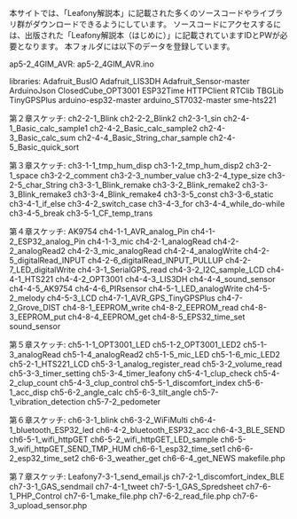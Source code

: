 本サイトでは、「Leafony解説本」に記載された多くのソースコードやライブラリ群がダウンロードできるようにしています。
ソースコードにアクセスするには、出版された「Leafony解説本（はじめに）」に記載されていますIDとPWが必要となります。
本フォルダには以下のデータを登録しています。

ap5-2_4GIM_AVR:
ap5-2_4GIM_AVR.ino

libraries:
Adafruit_BusIO
Adafruit_LIS3DH
Adafruit_Sensor-master
ArduinoJson
ClosedCube_OPT3001
ESP32Time
HTTPClient
RTClib
TBGLib
TinyGPSPlus
arduino-esp32-master
arduino_ST7032-master
sme-hts221

第２章スケッチ:
ch2-2-1_Blink
ch2-2-2_Blink2
ch2-3-1_sin
ch2-4-1_Basic_calc_sample1
ch2-4-2_Basic_calc_sample2
ch2-4-3_Basic_calc_sum
ch2-4-4_Basic_String_char_sample
ch2-4-5_Basic_quick_sort

第３章スケッチ:
ch3-1-1_tmp_hum_disp
ch3-1-2_tmp_hum_disp2
ch3-2-1_space
ch3-2-2_comment
ch3-2-3_number_value
ch3-2-4_type_size
ch3-2-5_char_String
ch3-3-1_Blink_remake
ch3-3-2_Blink_remake2
ch3-3-3_Blink_remake3
ch3-3-4_Blink_remake4
ch3-3-5_const
ch3-3-6_static
ch3-4-1_if_else
ch3-4-2_switch_case
ch3-4-3_for
ch3-4-4_while_do-while
ch3-4-5_break
ch3-5-1_CF_temp_trans

第４章スケッチ:
AK9754
ch4-1-1_AVR_analog_Pin
ch4-1-2_ESP32_analog_Pin
ch4-1-3_mic
ch4-2-1_analogRead
ch4-2-2_analogRead2
ch4-2-3_mic_analogRead
ch4-2-4_analogWrite
ch4-2-5_digitalRead_INPUT
ch4-2-6_digitalRead_INPUT_PULLUP
ch4-2-7_LED_digitalWrite
ch4-3-1_SerialGPS_read
ch4-3-2_I2C_sample_LCD
ch4-4-1_HTS221
ch4-4-2_OPT3001
ch4-4-3_LIS3DH
ch4-4-4_sound_sensor
ch4-4-5_AK9754
ch4-4-6_PIRsensor
ch4-5-1_LED_analogWrite
ch4-5-2_melody
ch4-5-3_LCD
ch4-7-1_AVR_GPS_TinyGPSPlus
ch4-7-2_Grove_DIST
ch4-8-1_EEPROM_write
ch4-8-2_EEPROM_read
ch4-8-3_EEPROM_put
ch4-8-4_EEPROM_get
ch4-8-5_EPS32_time_set
sound_sensor

第５章スケッチ:
ch5-1-1_OPT3001_LED
ch5-1-2_OPT3001_LED2
ch5-1-3_analogRead
ch5-1-4_analogRead2
ch5-1-5_mic_LED
ch5-1-6_mic_LED2
ch5-2-1_HTS221_LCD
ch5-3-1_analog_register_read
ch5-3-2_volume_read
ch5-3-3_timer_setting
ch5-3-4_timer_leafony
ch5-4-1_clup_check
ch5-4-2_clup_count
ch5-4-3_clup_control
ch5-5-1_discomfort_index
ch5-6-1_acc_disp
ch5-6-2_angle_calc
ch5-6-3_tilt_angle
ch5-7-1_vibration_detection
ch5-7-2_pedometer

第６章スケッチ:
ch6-3-1_blink
ch6-3-2_WiFiMulti
ch6-4-1_bluetooth_ESP32_led
ch6-4-2_bluetooth_ESP32_acc
ch6-4-3_BLE_SEND
ch6-5-1_wifi_httpGET
ch6-5-2_wifi_httpGET_LED_sample
ch6-5-3_wifi_httpGET_SEND_TMP_HUM
ch6-6-1_esp32_time_set1
ch6-6-2_esp32_time_set2
ch6-6-3_weather_get
ch6-6-4_get_NEWS
makefile.php

第７章スケッチ:
Leafony7-3-1_send_email.js
ch7-2-1_discomfort_index_BLE
ch7-3-1_GAS_sendmail
ch7-4-1_tweet
ch7-5-1_GAS_Spredsheet
ch7-6-1_PHP_Control
ch7-6-1_make_file.php
ch7-6-2_read_file.php
ch7-6-3_upload_sensor.php
